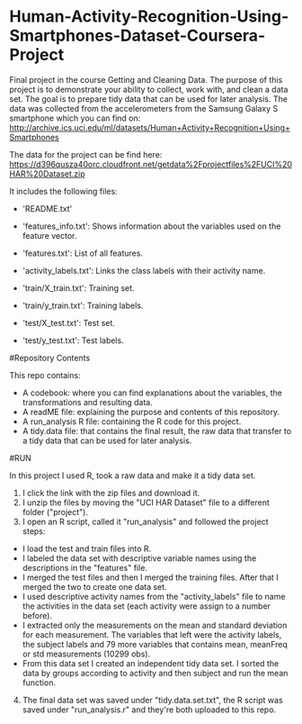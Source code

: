 # Human-Activity-Recognition-Using-Smartphones-Dataset-Coursera-Project
Final project in the course Getting and Cleaning Data. 
The purpose of this project is to demonstrate your ability to collect, work with, and clean a data set. The goal is to prepare tidy data that can be used for later analysis.
The data was collected from the accelerometers from the Samsung Galaxy S smartphone which you can find on: http://archive.ics.uci.edu/ml/datasets/Human+Activity+Recognition+Using+Smartphones

The data for the project can be find here:
https://d396qusza40orc.cloudfront.net/getdata%2Fprojectfiles%2FUCI%20HAR%20Dataset.zip

It includes the following files:
- 'README.txt'

- 'features_info.txt': Shows information about the variables used on the feature vector.

- 'features.txt': List of all features.

- 'activity_labels.txt': Links the class labels with their activity name.

- 'train/X_train.txt': Training set.

- 'train/y_train.txt': Training labels.

- 'test/X_test.txt': Test set.

- 'test/y_test.txt': Test labels.

#Repository Contents

This repo contains:
-	A codebook: where you can find explanations about the variables, the transformations and resulting data. 
-	A readME file: explaining the purpose and contents of this repository.
-	A run_analysis R file: containing the R code for this project.
-	A tidy.data file: that contains the final result, the raw data that transfer to a tidy data that can be used for later analysis.

#RUN

In this project I used R, took a raw data and make it a tidy data set.
1.	I click the link with the zip files and download it.
2.	I unzip the files by moving the "UCI HAR Dataset" file to a different folder ("project").
3.	I open an R script, called it "run_analysis"  and followed the project steps:
-	I load the test and train files into R.
-	I labeled the data set with descriptive variable names using the descriptions in the "features" file.
-	I merged the test files and then I merged the training files. After that I merged the two to create one data set.
-	I used descriptive activity names from the "activity_labels" file to name the activities in the data set (each activity were assign to a number before).
-	I extracted only the measurements on the mean and standard deviation for each measurement. The variables that left were the activity labels, the subject labels and 79 more variables that contains mean, meanFreq or std measurements (10299 obs).
-	From this data set I created an independent tidy data set. I sorted the data by groups according to activity and then subject and run the mean function.
4.	The final data set was saved under "tidy.data.set.txt", the R script was saved under "run_analysis.r" and they're both uploaded to this repo.

 






